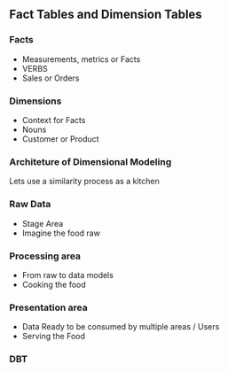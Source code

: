 ## Fact Tables and Dimension Tables
### Facts
- Measurements, metrics or Facts
- VERBS
- Sales or Orders

### Dimensions
- Context for Facts
- Nouns
- Customer or Product

### Architeture of Dimensional Modeling
Lets use a similarity process as a kitchen

### Raw Data
- Stage Area
- Imagine the food raw

### Processing area
- From raw to data models
- Cooking the food

### Presentation area
- Data Ready to be consumed by multiple areas / Users
- Serving the Food


### DBT
